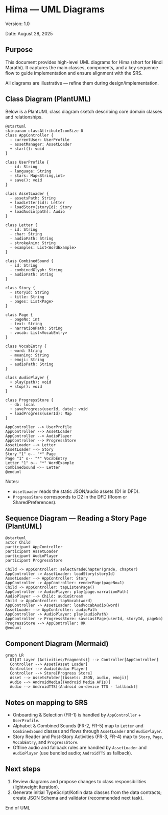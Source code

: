 # Hima — UML Diagrams

Version: 1.0

Date: August 28, 2025

## Purpose

This document provides high-level UML diagrams for Hima (short for Hindi Marathi). It captures the main classes, components, and a key sequence flow to guide implementation and ensure alignment with the SRS.

All diagrams are illustrative — refine them during design/implementation.

## Class Diagram (PlantUML)

Below is a PlantUML class diagram sketch describing core domain classes and relationships.

```plantuml
@startuml
skinparam classAttributeIconSize 0
class AppController {
  - currentUser: UserProfile
  - assetManager: AssetLoader
  + start(): void
}

class UserProfile {
  - id: String
  - language: String
  - stars: Map<String,int>
  + save(): void
}

class AssetLoader {
  - assetsPath: String
  + loadLetter(id): Letter
  + loadStory(storyId): Story
  + loadAudio(path): Audio
}

class Letter {
  - id: String
  - char: String
  - audioPath: String
  - strokeAnim: String
  - examples: List<WordExample>
}

class CombinedSound {
  - id: String
  - combinedGlyph: String
  - audioPath: String
}

class Story {
  - storyId: String
  - title: String
  - pages: List<Page>
}

class Page {
  - pageNo: int
  - text: String
  - narrationPath: String
  - vocab: List<VocabEntry>
}

class VocabEntry {
  - word: String
  - meaning: String
  - emoji: String
  - audioPath: String
}

class AudioPlayer {
  + play(path): void
  + stop(): void
}

class ProgressStore {
  - db: local
  + saveProgress(userId, data): void
  + loadProgress(userId): Map
}

AppController --> UserProfile
AppController --> AssetLoader
AppController --> AudioPlayer
AppController --> ProgressStore
AssetLoader --> Letter
AssetLoader --> Story
Story "1" o-- "*" Page
Page "1" o-- "*" VocabEntry
Letter "1" o-- "*" WordExample
CombinedSound <-- Letter
@enduml
```

Notes:
- `AssetLoader` reads the static JSON/audio assets (D1 in DFD).
- `ProgressStore` corresponds to D2 in the DFD (Room or SharedPreferences).

## Sequence Diagram — Reading a Story Page (PlantUML)

```plantuml
@startuml
actor Child
participant AppController
participant AssetLoader
participant AudioPlayer
participant ProgressStore

Child -> AppController: selectGradeChapter(grade, chapter)
AppController -> AssetLoader: loadStory(storyId)
AssetLoader --> AppController: Story
AppController -> AppController: renderPage(pageNo=1)
Child -> AppController: tapListenPage()
AppController -> AudioPlayer: play(page.narrationPath)
AudioPlayer --> Child: audioStream
Child -> AppController: tapVocab(word)
AppController -> AssetLoader: loadVocabAudio(word)
AssetLoader --> AppController: audioPath
AppController -> AudioPlayer: play(audioPath)
AppController -> ProgressStore: saveLastPage(userId, storyId, pageNo)
ProgressStore --> AppController: OK
@enduml
```

## Component Diagram (Mermaid)

```mermaid
graph LR
  UI[UI Layer (Activities/Fragments)] --> Controller[AppController]
  Controller --> Asset[Asset Loader]
  Controller --> Audio[Audio Player]
  Controller --> Store[Progress Store]
  Asset --> AssetsFolder[(Assets: JSON, audio, emoji)]
  Audio --> AndroidMedia[(Android Media APIs)]
  Audio --> AndroidTTS[(Android on-device TTS - fallback)]
```

## Notes on mapping to SRS

- Onboarding & Selection (FR-1) is handled by `AppController` + `UserProfile`.
- Alphabet & Combined Sounds (FR-2, FR-5) map to `Letter` and `CombinedSound` classes and flows through `AssetLoader` and `AudioPlayer`.
- Story Reader and Post-Story Activities (FR-3, FR-4) map to `Story`, `Page`, `VocabEntry`, and `ProgressStore`.
- Offline audio and fallback rules are handled by `AssetLoader` and `AudioPlayer` (use bundled audio; `AndroidTTS` as fallback).

## Next steps

1. Review diagrams and propose changes to class responsibilities (lightweight iteration).
2. Generate initial TypeScript/Kotlin data classes from the data contracts; create JSON Schema and validator (recommended next task).

End of UML
